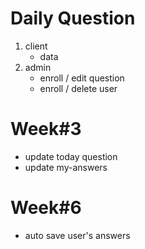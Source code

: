 # Daily Question

1. client
   - data
1. admin
   - enroll / edit question
   - enroll / delete user

# Week#3

- update today question
- update my-answers

# Week#6

- auto save user's answers
